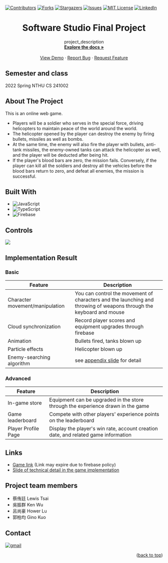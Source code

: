 <a name="readme-top"></a>

<!-- PROJECT SHIELDS -->
[![Contributors][contributors-shield]][contributors-url]
[![Forks][forks-shield]][forks-url]
[![Stargazers][stars-shield]][stars-url]
[![Issues][issues-shield]][issues-url]
[![MIT License][license-shield]][license-url]
[![LinkedIn][linkedin-shield]][linkedin-url]

# <center>Software Studio Final Project</center>

<div align="center">

  <p align="center">
    project_description
    <br />
    <a href="https://github.com/Lewis-Tsai/Software-Studio-Final-Project"><strong>Explore the docs »</strong></a>
    <br />
    <br />
    <a href="https://github.com/Lewis-Tsai/Software-Studio-Final-Project">View Demo</a>
    ·
    <a href="https://github.com/Lewis-Tsai/Software-Studio-Final-Project/issues">Report Bug</a>
    ·
    <a href="https://github.com/Lewis-Tsai/Software-Studio-Final-Project/issues">Request Feature</a>
  </p>
</div>

## Semester and class
2022 Spring NTHU CS 241002		

<!-- ABOUT THE PROJECT -->
## About The Project

This is an online web game.

* Players will be a soldier who serves in the special force, driving helicopters to maintain peace of the world around the world.
* The helicopter opened by the player can destroy the enemy by firing bullets, missiles as well as bombs.
* At the same time, the enemy will also fire the player with bullets, anti-tank missiles, the enemy-owned tanks can attack the helicopter as well, and the player will be deducted after being hit.
* If the player's blood bars are zero, the mission fails. Conversely, if the player can kill all the soldiers and destroy all the vehicles before the blood bars return to zero, and defeat all enemies, the mission is successful.

## Built With

* ![JavaScript](https://img.shields.io/badge/javascript-%23323330.svg?style=for-the-badge&logo=javascript&logoColor=%23F7DF1E)
* ![TypeScript](https://img.shields.io/badge/typescript-%23007ACC.svg?style=for-the-badge&logo=typescript&logoColor=white)
* ![Firebase](https://img.shields.io/badge/Firebase-039BE5?style=for-the-badge&logo=Firebase&logoColor=white)

## Controls
![](https://i.imgur.com/P1XpiMh.png)

## Implementation Result
### Basic
| Feature | Description | 
| -------- | -------- | 
| Character movement/manipulation     | You can control the movement of characters and the launching and throwing of weapons through the keyboard and mouse     | 
| Cloud synchronization     | Record player scores and equipment upgrades through firebase     | 
| Animation     | Bullets fired, tanks blown up     | 
| Particle effects     | Helicopter blown up     | 
| Enemy-searching algorithm     | see  [appendix slide](##Links) for detail  | 

### Advanced
| Feature | Description | 
| -------- | -------- | 
| In-game store     | Equipment can be upgraded in the store through the experience drawn in the game     | 
| Game leaderboard     | Compete with other players' experience points on the leaderboard     | 
| Player Profile Page     | Display the player's win rate, account creation date, and related game information     |

## Links
* [Game link](https://software-studio-final-pr-cb8dd.web.app/) (Link may expire due to firebase policy)
* [Slide of technical detail in the game implementation](https://docs.google.com/presentation/d/1AuD8WxYeNrQEyAemIyQW1CipYhMemDyLrYU0JyUJIoQ/edit?usp=sharing)

## Project team members
* 蔡侑廷 Lewis Tsai
* 吳振群 Ken Wu
* 呂尚豪 Hower Lu
* 郭柏均 Gino Kuo

## Contact

[![gmail][gmail]][gmail-url]

<p align="right">(<a href="#readme-top">back to top</a>)</p>

<!-- MARKDOWN LINKS & IMAGES -->
<!-- https://www.markdownguide.org/basic-syntax/#reference-style-links -->
[contributors-shield]: https://img.shields.io/github/contributors/Lewis-Tsai/Spring-Software-Studio-Final-Project.svg?style=for-the-badge
[contributors-url]: https://github.com/Lewis-Tsai/Software-Studio-Final-Project/contributors
[forks-shield]: https://img.shields.io/github/forks/Lewis-Tsai/Software-Studio-Final-Project.svg?style=for-the-badge
[forks-url]: https://github.com/Lewis-Tsai/Software-Studio-Final-Project/network/members
[stars-shield]: https://img.shields.io/github/stars/Lewis-Tsai/Software-Studio-Final-Project.svg?style=for-the-badge
[stars-url]: https://github.com/Lewis-Tsai/Software-Studio-Final-Project/stargazers
[issues-shield]: https://img.shields.io/github/issues/Lewis-Tsai/Software-Studio-Final-Project.svg?style=for-the-badge
[issues-url]: https://github.com/Lewis-Tsai/Software-Studio-Final-Project/issues
[license-shield]: https://img.shields.io/github/license/Lewis-Tsai/Software-Studio-Final-Project.svg?style=for-the-badge
[license-url]: https://github.com/Lewis-Tsai/Software-Studio-Final-Project/blob/master/LICENSE.txt
[linkedin-shield]: https://img.shields.io/badge/-LinkedIn-black.svg?style=for-the-badge&logo=linkedin&colorB=555
[linkedin-url]: https://linkedin.com/in/lewis-tsai-7b570421a

[gmail]: https://img.shields.io/badge/Gmail-D14836?style=for-the-badge&logo=gmail&logoColor=white
[gmail-url]: mailto:A38050787@gmail.com
